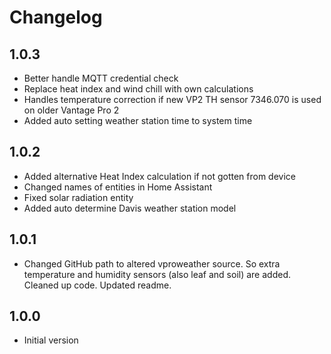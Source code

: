 # Changelog

## 1.0.3

- Better handle MQTT credential check
- Replace heat index and wind chill with own calculations
- Handles temperature correction if new VP2 TH sensor 7346.070 is used on older Vantage Pro 2
- Added auto setting weather station time to system time

## 1.0.2

- Added alternative Heat Index calculation if not gotten from device
- Changed names of entities in Home Assistant
- Fixed solar radiation entity
- Added auto determine Davis weather station model

## 1.0.1

- Changed GitHub path to altered vproweather source. So extra temperature and humidity sensors (also leaf and soil) are added. Cleaned up code. Updated readme.

## 1.0.0

- Initial version